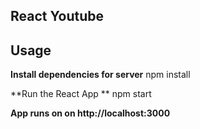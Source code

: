 
## React Youtube 

## Usage ##
**Install dependencies for server**
npm install


**Run the React App **
npm start

**App runs on  on http://localhost:3000**
